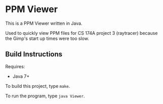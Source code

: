 PPM Viewer
===========
This is a PPM Viewer written in Java. 

Used to quickly view PPM files for CS 174A project 3 (raytracer) because the Gimp's start up times were too slow. 

Build Instructions 
------------------
Requires: 
* Java 7+

To build this project, type `make`. 

To run the program, type `java Viewer`. 


